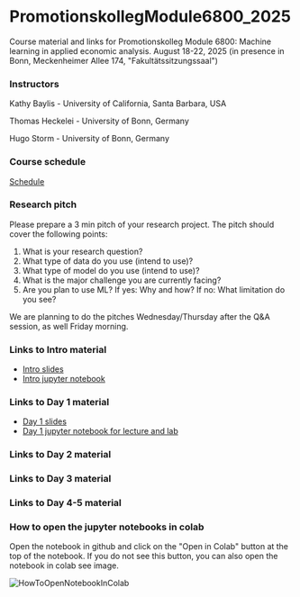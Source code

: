 # PromotionskollegModule6800_2025
Course material and links for Promotionskolleg Module 6800: Machine learning in applied economic analysis.
August 18-22, 2025 (in presence in Bonn, Meckenheimer Allee 174, "Fakultätssitzungssaal")

### Instructors 

Kathy Baylis - University of California, Santa Barbara, USA

Thomas Heckelei - University of Bonn, Germany

Hugo Storm - University of Bonn, Germany


### Course schedule
[Schedule](https://github.com/agpo-ilr-uni-bonn/PromotionskollegModule6800_2025/blob/master/ML_6800_schedule_2025.pdf)


### Research pitch 
Please prepare a 3 min pitch of your research project. The pitch should cover the following points:
1) What is your research question?
2) What type of data do you use (intend to use)?
3) What type of model do you use (intend to use)?
4) What is the major challenge you are currently facing?
5) Are you plan to use ML? If yes: Why and how? If no: What limitation do you see?

We are planning to do the pitches Wednesday/Thursday after the Q&A session, as well Friday morning. 

### Links to Intro material

- [Intro slides](https://docs.google.com/presentation/d/1AAfeRO44KurldhYrKkcN3pUOgVP19ORHRtMfPe6-kkE/edit?usp=sharing)
- [Intro jupyter notebook](https://github.com/agpo-ilr-uni-bonn/PromotionskollegModule6800_2025/blob/master/labIntro.ipynb)

### Links to Day 1 material 

- [Day 1 slides](https://docs.google.com/presentation/d/1LmREp55phxkmmPoyn9eLi4SU4r0oionvnG9Qux62O5w/edit?usp=sharing)
- [Day 1 jupyter notebook for lecture and lab](https://github.com/agpo-ilr-uni-bonn/PromotionskollegModule6800_2025/blob/master/6800_Day1.ipynb)


### Links to Day 2 material 

<!-- - [Day 2 slides - Trees and ML interpretation](https://docs.google.com/presentation/d/1mQfIKw-dDVJ3Bts7cque9fPouOL-Ecog921HsTMGteA/edit?usp=sharing)
- [Day 2 jupyter notebook for lecture and lab](https://github.com/agpo-ilr-uni-bonn/PromotionskollegModule6800_2025/blob/master/6800_Day2.ipynb) -->


### Links to Day 3 material 
<!-- - [Day 3 slides - Neural Networks](https://docs.google.com/presentation/d/1WqdZSeG5lDeY_E4yFJ_KxrWQMmzvRZj_YXZWlf5y8iw/edit?usp=sharing)
- [Day 3 jupyter notebook for lecture and lab](https://github.com/agpo-ilr-uni-bonn/PromotionskollegModule6800_2025/blob/master/6800_Day3.ipynb) -->


### Links to Day 4-5 material 
<!-- - [Day 4-5 slides - ML and causal analysis](https://docs.google.com/presentation/d/1GA3VP-r-6dnZdrAVwkV_FpWlCpbjf2SI4j9VCJoNVE0/edit?usp=sharing)
- [Day 4-5 jupyter notebook for lecture and lab](https://github.com/agpo-ilr-uni-bonn/PromotionskollegModule6800_2025/blob/master/6800_Day4_5.ipynb) -->

<!--
-[Example notebook of Lasso Double selection](https://github.com/agpo-ilr-uni-bonn/PromotionskollegModule6800_2025/blob/master/Example_LassoDoubleSelection.ipynb)
-->

### How to open the jupyter notebooks in colab
Open the notebook in github and click on the "Open in Colab" button at the top of the notebook. If you do not see this button, you can also open the notebook in colab see image.

![HowToOpenNotebookInColab](How%20to%20open%20Notebook%20in%20Colab.png "Title")
